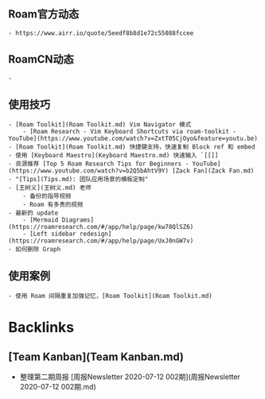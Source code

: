 
## Roam官方动态
    - https://www.airr.io/quote/5eedf8b8d1e72c55088fccee

## RoamCN动态
    - 

## 使用技巧
    - [Roam Toolkit](Roam Toolkit.md) Vim Navigator 模式
        - [Roam Research - Vim Keyboard Shortcuts via roam-toolkit - YouTube](https://www.youtube.com/watch?v=ZxtT05CjOyo&feature=youtu.be)
    - [Roam Toolkit](Roam Toolkit.md) 快捷键支持，快速复制 Block ref 和 embed
    - 使用 [Keyboard Maestro](Keyboard Maestro.md) 快速输入 `[[]]
    - 资源推荐 [Top 5 Roam Research Tips for Beginners - YouTube](https://www.youtube.com/watch?v=b2Q5bAhtV9Y) [Zack Fan](Zack Fan.md)
    - "[Tips](Tips.md): 团队应用场景的模板定制"
    - [王树义](王树义.md) 老师
        - 备份的指导视频
        - Roam 有多贵的视频
    - 最新的 update
        - [Mermaid Diagrams](https://roamresearch.com/#/app/help/page/kw78QlSZ6)
        - [Left sidebar redesign](https://roamresearch.com/#/app/help/page/UxJ0nGW7v)
    - 如何删除 Graph

## 使用案例
    - 使用 Roam 间隔重复加强记忆，[Roam Toolkit](Roam Toolkit.md)

# Backlinks
## [Team Kanban](Team Kanban.md)
- 整理第二期周报 [周报Newsletter 2020-07-12 002期](周报Newsletter 2020-07-12 002期.md)

